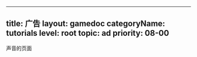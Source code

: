
---
title: 广告
layout: gamedoc
categoryName: tutorials
level: root
topic: ad
priority: 08-00
---


声音的页面

